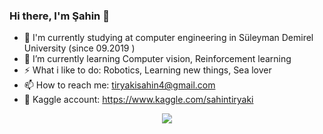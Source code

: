 ### Hi there, I'm Şahin 👋



- 🔭 I'm currently studying at computer engineering in Süleyman Demirel University (since 09.2019 )
- 🌱 I’m currently learning  Computer vision, Reinforcement learning
- ⚡ What i like to do: Robotics, Learning  new things, Sea lover
- 📫 How to reach me: tiryakisahin4@gmail.com
- :blue_book: Kaggle account: https://www.kaggle.com/sahintiryaki
<div style = "width:100%;min-height:150px;text-align:center;">
  <a href= "https://www.linkedin.com/in/sahin-tiryaki-95a76a1b1/"> 
    <img src="https://img.shields.io/badge/LinkedIn-0077B5?style=for-the-badge&logo=linkedin&logoColor=white" />
  </a>

</div>
